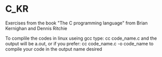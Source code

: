 # C_KR
Exercises from the book "The C programming language" from Brian Kernighan and Dennis Ritchie

To complile the codes in linux useing gcc type:
cc code_name.c
and the output will be a.out, or if you prefer:
cc code_name.c -o code_name
to compile your code in the output name desired
